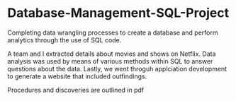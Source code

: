 # Database-Management-SQL-Project
Completing data wrangling processes to create a database and perform analytics through the use of SQL code.

A team and I extracted details about movies and shows on Netflix. Data analysis was used by means of various methods within SQL to answer questions about the data. Lastly, we went throguh applciation development to generate a website that included outfindings. 

Procedures and discoveries are outlined in pdf
